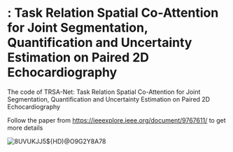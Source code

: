 # : Task Relation Spatial Co-Attention for Joint Segmentation, Quantification and Uncertainty Estimation on Paired 2D Echocardiography
The code of TRSA-Net: Task Relation Spatial Co-Attention
for Joint Segmentation, Quantification and
Uncertainty Estimation on Paired 2D
Echocardiography

Follow the paper from https://ieeexplore.ieee.org/document/9767611/ to get more details




![8UVUKJJ5${HD)@O9G2Y8A78](https://user-images.githubusercontent.com/34017421/191922615-7b150717-0a4b-424d-82d5-54586312a1c0.png)
